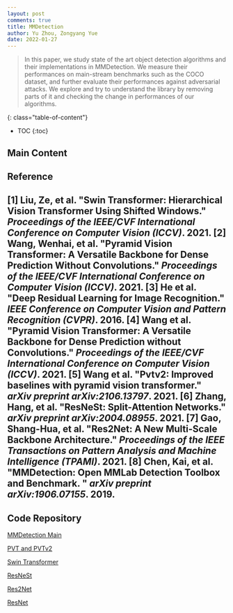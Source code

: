 ```yaml
---
layout: post
comments: true
title: MMDetection
author: Yu Zhou, Zongyang Yue
date: 2022-01-27
---
```



> In this paper, we study state of the art object detection algorithms and their implementations in MMDetection. We measure their performances on main-stream benchmarks such as the COCO dataset, and further evaluate their performances against adversarial attacks.
We explore and try to understand the library by removing parts of it and checking the change in performances of our algorithms.


<!--more-->
{: class="table-of-content"}
* TOC
{:toc}

## Main Content


<!-- Your survey starts here. You can refer to the [source code](https://github.com/lilianweng/lil-log/tree/master/_posts) of [lil's blogs](https://lilianweng.github.io/lil-log/) for article structure ideas or Markdown syntax. We've provided a [sample post](https://ucladeepvision.github.io/CS188-Projects-2022Winter/2017/06/21/an-overview-of-deep-learning.html) from Lilian Weng and you can find the source code [here](https://raw.githubusercontent.com/UCLAdeepvision/CS188-Projects-2022Winter/main/_posts/2017-06-21-an-overview-of-deep-learning.md) -->

<!-- ## Basic Syntax
### Image
Please create a folder with the name of your team id under /assets/images/, put all your images into the folder and reference the images in your main content.

You can add an image to your survey like this:
![YOLO]({{ '/assets/images/UCLAdeepvision/object_detection.png' | relative_url }})
{: style="width: 400px; max-width: 100%;"}
*Fig 1. YOLO: An object detection method in computer vision* [1].

Please cite the image if it is taken from other people's work. -->

<!-- 
### Table
Here is an example for creating tables, including alignment syntax.

|             | column 1    |  column 2     |
| :---        |    :----:   |          ---: |
| row1        | Text        | Text          |
| row2        | Text        | Text          | -->



<!-- ### Code Block
```
# This is a sample code block
import torch
print (torch.__version__)
``` -->


<!-- ### Formula
Please use latex to generate formulas, such as:

$$
\tilde{\mathbf{z}}^{(t)}_i = \frac{\alpha \tilde{\mathbf{z}}^{(t-1)}_i + (1-\alpha) \mathbf{z}_i}{1-\alpha^t}
$$

or you can write in-text formula $$y = wx + b$$.

### More Markdown Syntax
You can find more Markdown syntax at [this page](https://www.markdownguide.org/basic-syntax/). -->

## Reference

[1] Liu, Ze, et al. "Swin Transformer: Hierarchical Vision Transformer Using Shifted Windows." *Proceedings of the IEEE/CVF International Conference on Computer Vision (ICCV)*. 2021.
[2] Wang, Wenhai, et al. "Pyramid Vision Transformer: A Versatile Backbone for Dense Prediction Without Convolutions." *Proceedings of the IEEE/CVF International Conference on Computer Vision (ICCV)*. 2021.
[3] He et al. "Deep Residual Learning for Image Recognition." *IEEE Conference on Computer Vision and Pattern Recognition (CVPR)*. 2016.
[4] Wang et al. "Pyramid Vision Transformer: A Versatile Backbone for Dense Prediction without Convolutions." *Proceedings of the IEEE/CVF International Conference on Computer Vision (ICCV)*. 2021.
[5] Wang et al. "Pvtv2: Improved baselines with pyramid vision transformer." *arXiv preprint arXiv:2106.13797*. 2021.
[6] Zhang, Hang, et al. "ResNeSt: Split-Attention Networks." *arXiv preprint arXiv:2004.08955*. 2021.
[7] Gao, Shang-Hua, et al. "Res2Net: A New Multi-Scale Backbone Architecture." *Proceedings of the IEEE Transactions on Pattern Analysis and Machine Intelligence (TPAMI)*. 2021.
[8] Chen, Kai, et al. "MMDetection: Open MMLab Detection Toolbox and Benchmark. " *arXiv preprint arXiv:1906.07155*. 2019.
---



## Code Repository

[MMDetection Main](https://github.com/open-mmlab/mmdetection)

[PVT and PVTv2](https://github.com/whai362/PVT)

[Swin Transformer](https://github.com/microsoft/Swin-Transformer)

[ResNeSt](https://github.com/zhanghang1989/ResNeSt)

[Res2Net](https://github.com/Res2Net/Res2Net-PretrainedModels)

[ResNet](https://github.com/KaimingHe/deep-residual-networks)